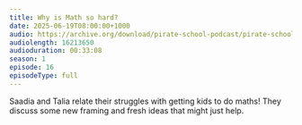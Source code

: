 ```yaml
---
title: Why is Math so hard?
date: 2025-06-19T08:00:00+1000
audio: https://archive.org/download/pirate-school-podcast/pirate-school-16.mp3
audiolength: 16213650
audioduration: 00:33:08
season: 1
episode: 16
episodeType: full
---
```


Saadia and Talia relate their struggles with getting kids to do maths! They discuss some new framing and fresh ideas that might just help.